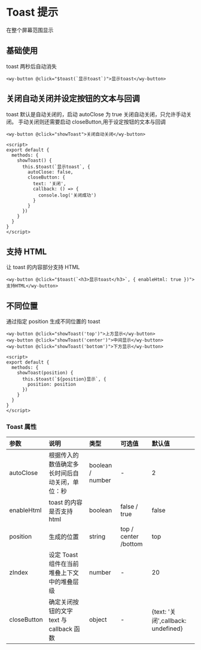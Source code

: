 # Toast 提示

在整个屏幕范围显示

## 基础使用

toast 两秒后自动消失
<ClientOnly>
<toast-demo></toast-demo>
</ClientOnly>

```vue
<wy-button @click="$toast(`显示toast`)">显示toast</wy-button>
```

## 关闭自动关闭并设定按钮的文本与回调

toast 默认是自动关闭的，启动 autoClose 为 true 关闭自动关闭，只允许手动关闭。
手动关闭则还需要启动 closeButton,用于设定按钮的文本与回调
<ClientOnly>
<toast-auto-close-demo></toast-auto-close-demo>
</ClientOnly>

```vue
<wy-button @click="showToast">关闭自动关闭</wy-button>

<script>
export default {
  methods: {
    showToast() {
      this.$toast(`显示toast`, {
        autoClose: false,
        closeButton: {
          text: '关闭',
          callback: () => {
            console.log('关闭成功')
          }
        }
      })
    }
  }
}
</script>
```

## 支持 HTML

让 toast 的内容部分支持 HTML
<ClientOnly>
<toast-enable-html-demo></toast-enable-html-demo>
</ClientOnly>

```vue
<wy-button @click="$toast(`<h3>显示toast</h3>`, { enableHtml: true })">支持HTML</wy-button>
```

## 不同位置

通过指定 position 生成不同位置的 toast
<ClientOnly>
<toast-position-demo></toast-position-demo>
</ClientOnly>

```vue
<wy-button @click="showToast('top')">上方显示</wy-button>
<wy-button @click="showToast('center')">中间显示</wy-button>
<wy-button @click="showToast('bottom')">下方显示</wy-button>

<script>
export default {
  methods: {
    showToast(position) {
      this.$toast(`${position}显示`, {
        position: position
      })
    }
  }
}
</script>
```

### Toast 属性

| 参数        | 说明                                           | 类型             | 可选值               | 默认值                             |
| :---------- | :--------------------------------------------- | :--------------- | :------------------- | :--------------------------------- |
| autoClose   | 根据传入的数值确定多长时间后自动关闭，单位：秒 | boolean / number | -                    | 2                                  |
| enableHtml  | toast 的内容是否支持 html                      | boolean          | false / true         | false                              |
| position    | 生成的位置                                     | string           | top / center /bottom | top                                |
| zIndex      | 设定 Toast 组件在当前堆叠上下文中的堆叠层级    | number           | -                    | 20                                 |
| closeButton | 确定关闭按钮的文字 text 与 callback 函数       | object           | -                    | {text: '关闭',callback: undefined} |
